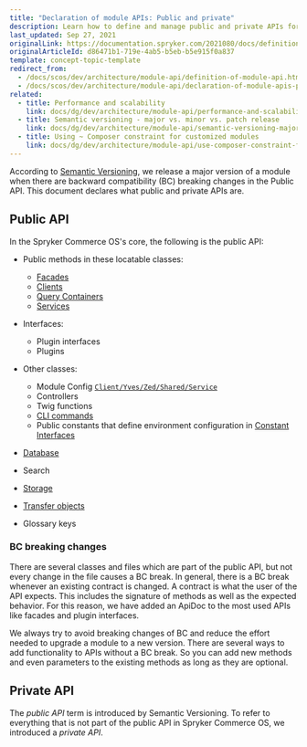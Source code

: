 ```yaml
---
title: "Declaration of module APIs: Public and private"
description: Learn how to define and manage public and private APIs for Spryker modules to ensure efficient integration and security in your ecommerce platform.
last_updated: Sep 27, 2021
originalLink: https://documentation.spryker.com/2021080/docs/definition-api
originalArticleId: d86471b1-719e-4ab5-b5eb-b5e915f0a837
template: concept-topic-template
redirect_from:
  - /docs/scos/dev/architecture/module-api/definition-of-module-api.html
  - /docs/scos/dev/architecture/module-api/declaration-of-module-apis-public-and-private.html
related:
  - title: Performance and scalability
    link: docs/dg/dev/architecture/module-api/performance-and-scalability.html
  - title: Semantic versioning - major vs. minor vs. patch release
    link: docs/dg/dev/architecture/module-api/semantic-versioning-major-vs.-minor-vs.-patch-release.html
  - title: Using ~ Composer constraint for customized modules
    link: docs/dg/dev/architecture/module-api/use-composer-constraint-for-customized-modules.html
---
```


According to [Semantic Versioning](http://semver.org/), we release a major version of a module when there are backward compatibility (BC) breaking changes in the Public API. This document declares what public and private APIs are.

## Public API

In the Spryker Commerce OS's core, the following is the public API:

* Public methods in these locatable classes:
  * [Facades](/docs/dg/dev/backend-development/zed/business-layer/facade/facade.html)
  * [Clients](/docs/dg/dev/backend-development/client/client.html)
  * [Query Containers](/docs/dg/dev/backend-development/zed/persistence-layer/query-container/query-container.html)
  * [Services](/docs/dg/dev/backend-development/messages-and-errors/registering-a-new-service.html)

* Interfaces:
  * Plugin interfaces
  * Plugins

* Other classes:
  * Module Config [`Client/Yves/Zed/Shared/Service`](/docs/dg/dev/backend-development/data-manipulation/configuration-management.html)
  * Controllers
  * Twig functions
  * [CLI commands](/docs/dg/dev/backend-development/console-commands/implement-console-commands.html)
  * Public constants that define environment configuration in [Constant Interfaces](/docs/dg/dev/backend-development/data-manipulation/configuration-management.html)
* [Database](/docs/dg/dev/backend-development/zed/persistence-layer/database-schema-definition.html)
* Search
* [Storage](/docs/dg/dev/backend-development/client/use-and-configure-redis-as-a-key-value-storage.html)
* [Transfer objects](/docs/dg/dev/backend-development/data-manipulation/data-ingestion/structural-preparations/create-use-and-extend-the-transfer-objects.html)
* Glossary keys



### BC breaking changes

There are several classes and files which are part of the public API, but not every change in the file causes a BC break. In general, there is a BC break whenever an existing contract is changed. A contract is what the user of the API expects. This includes the signature of methods as well as the expected behavior. For this reason, we have added an ApiDoc to the most used APIs like facades and plugin interfaces.

We always try to avoid breaking changes of BC and reduce the effort needed to upgrade a module to a new version. There are several ways to add functionality to APIs without a BC break. So you can add new methods and even parameters to the existing methods as long as they are optional.


## Private API

The *public API* term is introduced by Semantic Versioning. To refer to everything that is not part of the public API in Spryker Commerce OS, we introduced a *private API*.
